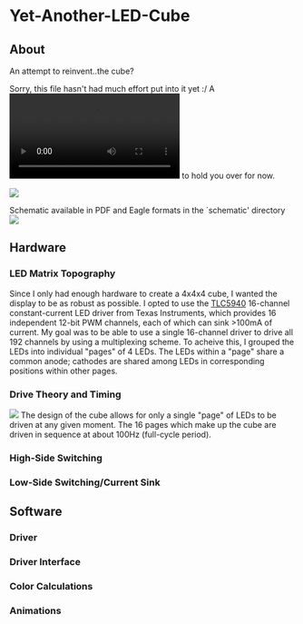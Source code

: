 Yet-Another-LED-Cube
====================

About
-----
An attempt to reinvent..the cube? 

Sorry, this file hasn't had much effort put into it yet :/ A ![video](https://www.dropbox.com/s/au3ys8abuv36xhp/MOV071.mp4) to hold you over for now.

![](https://raw.github.com/bradley219/Yet-Another-LED-Cube/master/misc/IMG604.jpg) 

Schematic available in PDF and Eagle formats in the \`schematic' directory
![](https://raw.github.com/bradley219/Yet-Another-LED-Cube/master/schematic/Yet-Another-LED-Cube.sch.jpg)


Hardware
--------
### LED Matrix Topography
Since I only had enough hardware to create a 4x4x4 cube, I wanted the display to be as robust as
possible. I opted to use the [TLC5940](http://www.ti.com/product/tlc5940) 16-channel constant-current LED driver from Texas
Instruments, which provides 16 independent 12-bit PWM channels, each of which can sink &gt;100mA 
of current. My goal was to be able to use a single 16-channel driver to drive all 192 channels by
using a multiplexing scheme. To acheive this, I grouped the LEDs into individual "pages" of 4 LEDs.
The LEDs within a "page" share a common anode; cathodes are shared among LEDs in corresponding
positions within other pages.

### Drive Theory and Timing
![](https://raw.github.com/bradley219/Yet-Another-LED-Cube/master/misc/led-page-unit.png)
The design of the cube allows for only a single "page" of LEDs to be driven at any given moment. The
16 pages which make up the cube are driven in sequence at about 100Hz (full-cycle period). 

### High-Side Switching
### Low-Side Switching/Current Sink

Software
--------

### Driver
### Driver Interface
### Color Calculations
### Animations
